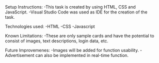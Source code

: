 Setup Instructions: 
-This task is created by using HTML, CSS and JavaScript.
-Visual Studio Code was used as IDE for the creation of the task.

Technologies used:
-HTML 
-CSS 
-Javascript

Known Limitations:
-These are only sample cards and have the potential to consist of images, text descriptions, login data, etc.

Future Improvemenes:
-Images will be added for function usability.
-Advertisement can also be implemented in real-time function.
